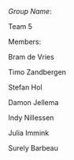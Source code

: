 *Group Name*:

Team 5

Members: 

Bram de Vries

Timo Zandbergen

Stefan Hol

Damon Jellema

Indy Nillessen

Julia Immink

Surely Barbeau
